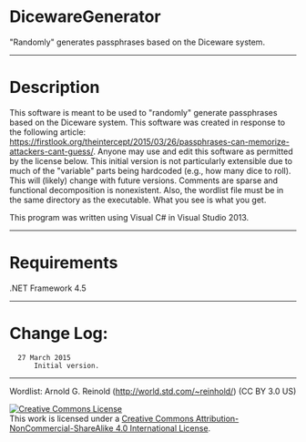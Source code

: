 # DicewareGenerator
"Randomly" generates passphrases based on the Diceware system.

----------------------------------------------------------------------------------

# Description

This software is meant to be used to "randomly" generate passphrases based on the
Diceware system. This software was created in response to the following article:
https://firstlook.org/theintercept/2015/03/26/passphrases-can-memorize-attackers-cant-guess/.
Anyone may use and edit this software as permitted by the license below. This 
initial version is not particularly extensible due to much of the "variable" parts
being hardcoded (e.g., how many dice to roll). This will (likely) change with
future versions. Comments are sparse and functional decomposition is nonexistent.
Also, the wordlist file must be in the same directory as the executable. What you 
see is what you get.

This program was written using Visual C# in Visual Studio 2013.

----------------------------------------------------------------------------------

# Requirements

.NET Framework 4.5

----------------------------------------------------------------------------------

# Change Log:
      27 March 2015
          Initial version.

----------------------------------------------------------------------------------

Wordlist: Arnold G. Reinold (http://world.std.com/~reinhold/) (CC BY 3.0 US)

<a rel="license" href="http://creativecommons.org/licenses/by-nc-sa/4.0/"><img alt="Creative Commons License" style="border-width:0" src="https://i.creativecommons.org/l/by-nc-sa/4.0/88x31.png" /></a><br />This work is licensed under a <a rel="license" href="http://creativecommons.org/licenses/by-nc-sa/4.0/">Creative Commons Attribution-NonCommercial-ShareAlike 4.0 International License</a>.
